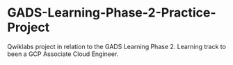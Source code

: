 # GADS-Learning-Phase-2-Practice-Project
Qwiklabs project in relation to the GADS Learning Phase 2. Learning track to been a GCP Associate Cloud Engineer.
